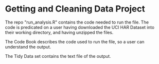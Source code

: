 # Getting and Cleaning Data Project


The repo "run_analysis.R" contains the code needed to run the file. The code is predicated on a user having downloaded the UCI HAR Dataset into their working directory, and having unzipped the files. 

The Code Book describes the code used to run the file, so a user can understand the output. 

The Tidy Data set contains the text file of the output. 

